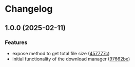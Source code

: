 # Changelog

## 1.0.0 (2025-02-11)


### Features

* expose method to get total file size ([457777c](https://github.com/LightConsultingInc/downloadr/commit/457777cd25354f288d8da7d285324aef17a72cd9))
* initial functionality of the download manager ([97662be](https://github.com/LightConsultingInc/downloadr/commit/97662bef3352f82b60dea7804dd08a0b9afc224e))
